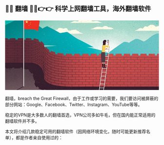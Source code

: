 ## 💜💜 翻墙 💜💜👉👉 科学上网翻墙工具，海外翻墙软件

![GFW](img/gfw.jpeg)

翻墙，breach the Great Firewall，由于工作或学习的需要，我们要访问被屏蔽的部分网站：Google、Facebook、Twitter、Instagram、YouTube等等。

稳定的VPN是大多数人的翻墙首选，VPN公司多如牛毛，但在国内能正常适用的翻墙软件并不多。

本文将介绍几款稳定可用的翻墙软件（因网络环境变化，随时可能更新推荐名单），都是作者亲自使用过的：

